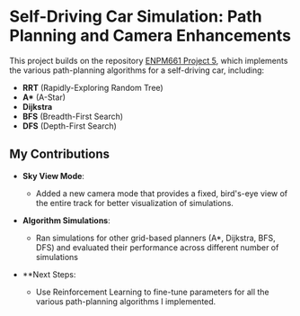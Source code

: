 # Self-Driving Car Simulation: Path Planning and Camera Enhancements

This project builds on the repository [ENPM661 Project 5](https://github.com/BrianBock/ENPM661-Project-5), which implements the various path-planning algorithms for a self-driving car, including:
- **RRT** (Rapidly-Exploring Random Tree)
- **A\*** (A-Star)
- **Dijkstra**
- **BFS** (Breadth-First Search)
- **DFS** (Depth-First Search)

## My Contributions
- **Sky View Mode**:
  - Added a new camera mode that provides a fixed, bird's-eye view of the entire track for better visualization of simulations.
  
- **Algorithm Simulations**:
  - Ran simulations for other grid-based planners (A*, Dijkstra, BFS, DFS) and evaluated their performance across different number of simulations

- **Next Steps:
  - Use Reinforcement Learning to fine-tune parameters for all the various path-planning algorithms I implemented. 
